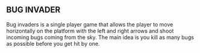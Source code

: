 ## **BUG INVADER**

Bug invaders is a single player game that allows the player to move horizontally on the platform with the left and right arrows and shoot incoming bugs coming from the sky. The main idea is you kill as many bugs as possible before you get hit by one.